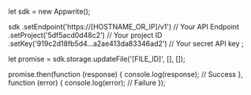 let sdk = new Appwrite();

sdk
    .setEndpoint('https://[HOSTNAME_OR_IP]/v1') // Your API Endpoint
    .setProject('5df5acd0d48c2') // Your project ID
    .setKey('919c2d18fb5d4...a2ae413da83346ad2') // Your secret API key
;

let promise = sdk.storage.updateFile('[FILE_ID]', [], []);

promise.then(function (response) {
    console.log(response); // Success
}, function (error) {
    console.log(error); // Failure
});